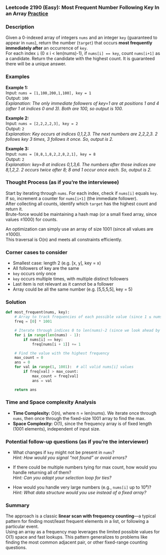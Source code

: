 ### Leetcode 2190 (Easy): Most Frequent Number Following Key In an Array [Practice](https://leetcode.com/problems/most-frequent-number-following-key-in-an-array)

### Description  
Given a 0-indexed array of integers `nums` and an integer `key` (guaranteed to appear in `nums`), return the number (`target`) that occurs **most frequently immediately after** an occurrence of `key`.  
For each index `i` (0 ≤ i < len(nums)-1), if `nums[i] == key`, count `nums[i+1]` as a candidate. Return the candidate with the highest count. It is guaranteed there will be a unique answer.

### Examples  

**Example 1:**  
Input: `nums = [1,100,200,1,100], key = 1`  
Output: `100`  
*Explanation: The only immediate followers of key=1 are at positions 1 and 4 (after 1 at indices 0 and 3). Both are 100, so output is 100.*

**Example 2:**  
Input: `nums = [2,2,2,2,3], key = 2`  
Output: `2`  
*Explanation: Key occurs at indices 0,1,2,3. The next numbers are 2,2,2,3. 2 follows key 3 times, 3 follows it once. So, output is 2.*

**Example 3:**  
Input: `nums = [8,8,1,8,2,2,8,2,1], key = 8`  
Output: `2`  
*Explanation: key=8 at indices 0,1,3,6. The numbers after those indices are 8,1,2,2. 2 occurs twice after 8; 8 and 1 occur once each. So, output is 2.*

### Thought Process (as if you’re the interviewee)  
Start by iterating through `nums`. For each index, check if `nums[i]` equals `key`. If so, increment a counter for `nums[i+1]` (the immediate follower).  
After collecting all counts, identify which `target` has the highest count and return it.  
Brute-force would be maintaining a hash map (or a small fixed array, since values ≤1000) for counts.

An optimization can simply use an array of size 1001 (since all values are ≤1000).  
This traversal is O(n) and meets all constraints efficiently.

### Corner cases to consider  
- Smallest case: length 2 (e.g. [x, y], key = x)
- All followers of key are the same
- `key` occurs only once
- `key` occurs multiple times, with multiple distinct followers
- Last item is not relevant as it cannot be a follower
- Array could be all the same number (e.g. [5,5,5,5], key = 5)

### Solution

```python
def most_frequent(nums, key):
    # Array to track frequencies of each possible value (since 1 ≤ nums[i] ≤ 1000)
    freq = [0] * 1001

    # Iterate through indices 0 to len(nums)-2 (since we look ahead by 1)
    for i in range(len(nums) - 1):
        if nums[i] == key:
            freq[nums[i + 1]] += 1

    # Find the value with the highest frequency
    max_count = 0
    ans = 0
    for val in range(1, 1001):  # all valid nums[i] values
        if freq[val] > max_count:
            max_count = freq[val]
            ans = val

    return ans
```

### Time and Space complexity Analysis  

- **Time Complexity:** O(n), where n = len(nums). We iterate once through `nums`, then once through the fixed-size 1001 array to find the max.
- **Space Complexity:** O(1), since the frequency array is of fixed length (1001 elements), independent of input size.

### Potential follow-up questions (as if you’re the interviewer)  

- What changes if `key` might not be present in `nums`?  
  *Hint: How would you signal “not found” or avoid errors?*

- If there could be multiple numbers tying for max count, how would you handle returning all of them?  
  *Hint: Can you adapt your selection loop for ties?*

- How would you handle very large numbers (e.g., `nums[i]` up to 10⁹)?  
  *Hint: What data structure would you use instead of a fixed array?*

### Summary  
The approach is a classic **linear scan with frequency counting**—a typical pattern for finding most/least frequent elements in a list, or following a particular event.  
Using an array as a frequency map leverages the limited possible values for O(1) space and fast lookups. This pattern generalizes to problems like finding the most common adjacent pair, or other fixed-range counting questions.